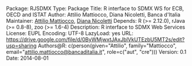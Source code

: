 Package: RJSDMX
Type: Package
Title: R interface to SDMX WS for ECB, OECD and ISTAT
Author: Attilio Mattiocco, Diana Nicoletti, Banca d'Italia
Maintainer: [Attilio Mattiocco](mailto:attilio.mattiocco@bancaditalia.it), [Diana
    Nicoletti](mailto:diana.nicoletti@bancaditalia.it)
Depends:
    R (>= 2.12.0),
    rJava (>= 0.8-8),
    zoo (>= 1.6-4)
Description: R interface to SDMX Web Services
License: EUPL
Encoding: UTF-8
LazyLoad: yes
URL:
    https://drive.google.com/file/d/0ByWMjwxtJAxJblVkUTEzbU5MT2s/edit?usp=sharing
Authors@R: c(person(given="Attilio", family="Mattiocco",
    email="attilio.mattiocco@bancaditalia.it", role=c("aut", "cre")))
Version: 0.1
Date: 2014-08-01
